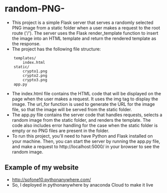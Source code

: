 # random-PNG-
- This project is a simple Flask server that serves a randomly selected PNG image from a static folder when a user makes a request to the root route ('/'). The server uses the Flask render_template function to insert the image into an HTML template and return the rendered template as the response.
- The project has the following file structure:
```your_project/
    templates/
        index.html
    static/
        crypto1.png
        crypto2.png
        crypto3.png
    app.py
```
- The index.html file contains the HTML code that will be displayed on the page when the user makes a request. It uses the img tag to display the image. The url_for function is used to generate the URL for the image file, so that the image will be served from the static folder.
- The app.py file contains the server code that handles requests, selects a random image from the static folder, and renders the template. The code also includes error handling for the case when the static folder is empty or no PNG files are present in the folder.
- To run this project, you'll need to have Python and Flask installed on your machine. Then, you can start the server by running the app.py file, and make a request to http://localhost:5000/ in your browser to see the random image.

## Example of my website
- http://sofone10.pythonanywhere.com/
- So, I deployed in pythonanywhere by anaconda Cloud to make it live
